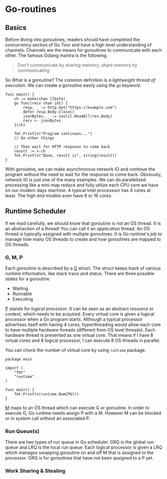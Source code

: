 # Go-routines
## Basics
Before diving into goroutines, readers should have completed the concurrency section of Go Tour and
have a high level understanding of channels. Channels are the means for goroutines to communicate 
with each other. The famous Golang mantra is the following.

> Don't communicate by sharing memory; share memory by communicating

So What is a goroutine? The common definition is *a lightweight thread of execution*. We can create 
a goroutine easily using the `go` keyword.
```golang
func main() {
    ch := make(chan []byte)
    go func(recv chan int) {
        resp, _ := http.Get("https://example.com")
        defer resp.Body.Close()
        jsonBytes, _ := ioutil.ReadAll(res.Body)
        recv <- jsonBytes
    }(ch)

    fmt.Println("Program continues...")
    // Do other things

    // Then wait for HTTP response to come back
    result := <-ch
    fmt.Println("Done, result is", string(result))
}
```

With goroutine, we can make asynchronous network IO and continue the program without the need to 
wait for the response to come back. Obviously, network IO is just one of the many examples. We can
do parallelized processing like a mini map reduce and fully utilize each CPU core we have on our 
modern days machine. A typical Intel processsor has 4 cores at least. The high end models even have
8 or 16 cores.

## Runtime Scheduler 
If we read carefully, we should know that goroutine is not an OS thread. It is an abstraction of a 
thread! You can call it an *application* thread. An OS thread is typically assigned with multiple 
goroutines. It is Go runtime's job to manage how many OS threads to create and how goroutines are 
mapped to OS threads.

### G, M, P
Each goroutine is described by a [G][1] struct. The struct keeps track of various runtime information, 
like stack trace and status. There are three possible states for a goroutine.
* Waiting
* Runnable
* Executing

[P][3] stands for *logical processor*. It can be seen as an abstract resource or context, which needs 
to be acquired. Every virtual core is given a logical processor when a Go program starts. Although a 
typical processor advertises itself with having 4 cores, hyperthreading would allow each core to have 
multiple hardware threads (different from OS level threads). Each hardware thread is presented as one 
virtual core. That means if I have 8 virtual cores and 8 logical processor, I can execute 8 OS threads 
in parallel.

You can check the number of virtual core by using `runtime` package.
```
package main

import (
    "fmt"
    "runtime"
)

func main() {
    fmt.Println(runtime.NumCPU())
}
```

[M][2] maps to an OS thread which can execute G or goroutine. In order to execute G, Go runtime needs
assign P with a M. However M can be blocked or in system call without an associated P.

### Run Queue(s)
There are two types of run queue in Go scheduler. GRQ is the global run queue and LRQ is the local
run queue. Each logical processor is given a LRQ which manages swapping goroutine on and off M that 
is assigned to the processor. GRQ is for goroutines that have not been assigned to a P yet.

### Work Sharing & Stealing

[1]: https://github.com/golang/go/blob/master/src/runtime/runtime2.go#L339
[2]: https://github.com/golang/go/blob/master/src/runtime/runtime2.go#L404
[3]: https://github.com/golang/go/blob/master/src/runtime/runtime2.go#L474
